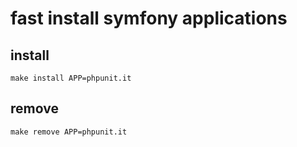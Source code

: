 # fast install symfony applications


## install 
```ssh
make install APP=phpunit.it
```

## remove
```ssh
make remove APP=phpunit.it
```
